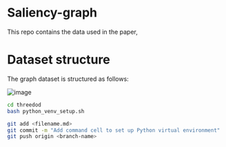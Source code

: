 # Saliency-graph
This repo contains the data used in the paper, 


# Dataset structure
The graph dataset is structured as follows:

![image](https://github.com/preeti-me/Saliency-graph/assets/80210264/8d505a48-4c27-4f8c-b7f0-81fbb6dadde7)

```bash
cd threedod
bash python_venv_setup.sh

git add <filename.md>
git commit -m "Add command cell to set up Python virtual environment"
git push origin <branch-name>

